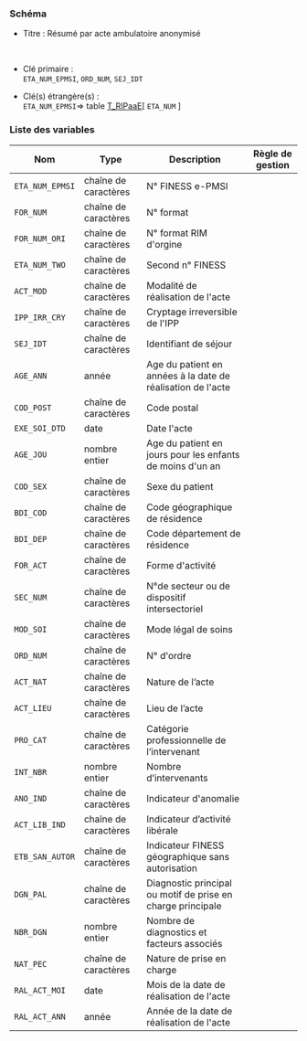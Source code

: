 ### Schéma


- Titre : Résumé par acte ambulatoire anonymisé
<br />


- Clé primaire : <br />`ETA_NUM_EPMSI`, `ORD_NUM`, `SEJ_IDT`<br />


- Clé(s) étrangère(s) : <br />
`ETA_NUM_EPMSI`=> table [T_RIPaaE](/tables/T_RIPaaE)[ `ETA_NUM` ]<br />

 
### Liste des variables

Nom | Type | Description | Règle de gestion
-|-|-|-
`ETA_NUM_EPMSI`| chaîne de caractères |N° FINESS e-PMSI||
`FOR_NUM`| chaîne de caractères |N° format||
`FOR_NUM_ORI`| chaîne de caractères |N° format RIM d'orgine||
`ETA_NUM_TWO`| chaîne de caractères |Second n° FINESS||
`ACT_MOD`| chaîne de caractères |Modalité de réalisation de l'acte||
`IPP_IRR_CRY`| chaîne de caractères |Cryptage irreversible de l'IPP||
`SEJ_IDT`| chaîne de caractères |Identifiant de séjour||
`AGE_ANN`| année |Age du patient en années à la date de réalisation de l'acte||
`COD_POST`| chaîne de caractères |Code postal||
`EXE_SOI_DTD`| date |Date l'acte||
`AGE_JOU`| nombre entier |Age du patient en jours pour les enfants de moins d'un an||
`COD_SEX`| chaîne de caractères |Sexe du patient||
`BDI_COD`| chaîne de caractères |Code géographique de résidence||
`BDI_DEP`| chaîne de caractères |Code département de résidence||
`FOR_ACT`| chaîne de caractères |Forme d'activité||
`SEC_NUM`| chaîne de caractères |N°de secteur ou de dispositif intersectoriel||
`MOD_SOI`| chaîne de caractères |Mode légal de soins||
`ORD_NUM`| chaîne de caractères |N° d'ordre||
`ACT_NAT`| chaîne de caractères |Nature de l’acte||
`ACT_LIEU`| chaîne de caractères |Lieu de l’acte||
`PRO_CAT`| chaîne de caractères |Catégorie professionnelle de l’intervenant||
`INT_NBR`| nombre entier |Nombre d’intervenants||
`ANO_IND`| chaîne de caractères |Indicateur d'anomalie||
`ACT_LIB_IND`| chaîne de caractères |Indicateur d’activité libérale||
`ETB_SAN_AUTOR`| chaîne de caractères |Indicateur FINESS géographique sans autorisation||
`DGN_PAL`| chaîne de caractères |Diagnostic principal ou motif de prise en charge principale||
`NBR_DGN`| nombre entier |Nombre de diagnostics et facteurs associés||
`NAT_PEC`| chaîne de caractères |Nature de prise en charge||
`RAL_ACT_MOI`| date |Mois de la date de réalisation de l'acte||
`RAL_ACT_ANN`| année |Année de la date de réalisation de l'acte||